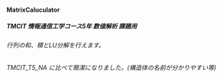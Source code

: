 #### MatrixCaluculator
##### TMCIT 情報通信工学コース5年 数値解析 課題用
###### 行列の和、積とLU分解を行えます。
###### TMCIT_T5_NA に比べて簡潔になりました。(構造体の名前が分かりやすい等)
